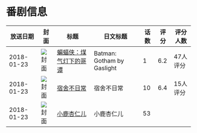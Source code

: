 # 番剧信息

|放送日期|封面|标题|日文标题|话数|评分|评分人数|
|---|---|---|---|---|---|---|
|2018-01-23|![封面](https://lain.bgm.tv/pic/cover/c/28/8d/235156_vb13l.jpg)|[蝙蝠侠：煤气灯下的哥谭](https://bangumi.tv/subject/235156)|Batman: Gotham by Gaslight|1|6.2|47人评分|
|2018-01-23|![封面](https://lain.bgm.tv/pic/cover/c/72/4a/236566_L3HJV.jpg)|[宿舍不日常](https://bangumi.tv/subject/236566)|宿舍不日常|10|6.4|15人评分|
|2018-01-23|![封面](https://lain.bgm.tv/pic/cover/c/9d/c9/236600_NfeFV.jpg)|[小鹿杏仁儿](https://bangumi.tv/subject/236600)|小鹿杏仁儿|53|||
